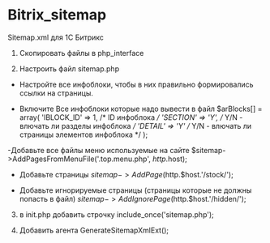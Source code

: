 # Bitrix_sitemap
Sitemap.xml для 1С Битрикс

1) Скопировать файлы в php_interface

2) Настроить файл sitemap.php
   
- Настройте все инфоблоки, чтобы в них правильно формировались ссылки на страницы.
   
- Включите Все инфоблоки которые надо вывести в файл
$arBlocks[] = array(
            'IBLOCK_ID' => 1, /* ID инфоблока */
            'SECTION' => 'Y', /* Y/N - влючать ли разделы инфоблока */
            'DETAIL' => 'Y'   /* Y/N - влючать ли страницы элементов инфоблока */
        );
        
        
-Добавьте все файлы меню используемые на сайте
$sitemap->AddPagesFromMenuFile('.top.menu.php', $http.$host); 
    
- Добавьте страницы
$sitemap->AddPage($http.$host.'/stock/');
   
- Добавьте игнорируемые страницы (страницы которые не должны попасть в файл)
$sitemap->AddIgnorePage($http.$host.'/hidden/');

3) в init.php добавить строчку include_once('sitemap.php');

4) Добавить агента GenerateSitemapXmlExt();
